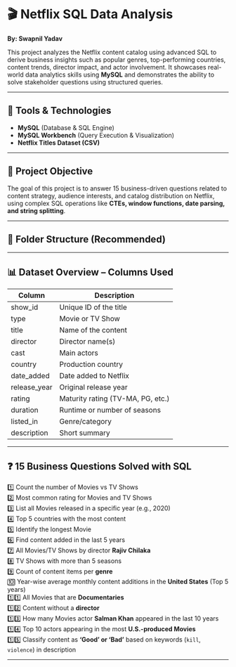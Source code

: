 # 🎬 Netflix SQL Data Analysis  
**By: Swapnil Yadav**  

This project analyzes the Netflix content catalog using advanced SQL to derive business insights such as popular genres, top-performing countries, content trends, director impact, and actor involvement. It showcases real-world data analytics skills using **MySQL** and demonstrates the ability to solve stakeholder questions using structured queries.

---

## 🧰 Tools & Technologies
- **MySQL** (Database & SQL Engine)  
- **MySQL Workbench** (Query Execution & Visualization)  
- **Netflix Titles Dataset (CSV)**  

---

## 🎯 Project Objective
The goal of this project is to answer 15 business-driven questions related to content strategy, audience interests, and catalog distribution on Netflix, using complex SQL operations like **CTEs, window functions, date parsing, and string splitting**.

---

## 📂 Folder Structure (Recommended)
---

## 📊 Dataset Overview – Columns Used
| Column         | Description                          |
|----------------|--------------------------------------|
| show_id        | Unique ID of the title               |
| type           | Movie or TV Show                     |
| title          | Name of the content                  |
| director       | Director name(s)                     |
| cast           | Main actors                          |
| country        | Production country                   |
| date_added     | Date added to Netflix                |
| release_year   | Original release year                |
| rating         | Maturity rating (TV-MA, PG, etc.)    |
| duration       | Runtime or number of seasons         |
| listed_in      | Genre/category                       |
| description    | Short summary                        |

---

## ❓ 15 Business Questions Solved with SQL

1️⃣ Count the number of Movies vs TV Shows  
2️⃣ Most common rating for Movies and TV Shows  
3️⃣ List all Movies released in a specific year (e.g., 2020)  
4️⃣ Top 5 countries with the most content  
5️⃣ Identify the longest Movie  
6️⃣ Find content added in the last 5 years  
7️⃣ All Movies/TV Shows by director **Rajiv Chilaka**  
8️⃣ TV Shows with more than 5 seasons  
9️⃣ Count of content items per **genre**  
🔟 Year-wise average monthly content additions in the **United States** (Top 5 years)  
1️⃣1️⃣ All Movies that are **Documentaries**  
1️⃣2️⃣ Content without a **director**  
1️⃣3️⃣ How many Movies actor **Salman Khan** appeared in the last 10 years  
1️⃣4️⃣ Top 10 actors appearing in the most **U.S.-produced Movies**  
1️⃣5️⃣ Classify content as **‘Good’ or ‘Bad’** based on keywords (`kill`, `violence`) in description  

---
